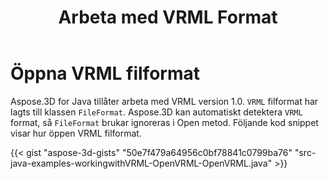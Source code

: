 ﻿---
title: Arbeta med VRML Format
type: docs
weight: 90
url: /sv/java/working-with-vrml-format/
description: Aspose.3D for Java tillåter arbeta med VRML version 1.0. VRML filformat har lagts till i klassen FileFormat. Aspose.3D kan automatiskt detektera VRML format, så FileFormat oftast ignoreras i Open metod.
---
# **Öppna VRML filformat**
Aspose.3D for Java tillåter arbeta med VRML version 1.0. `VRML` filformat har lagts till klassen `FileFormat`. Aspose.3D kan automatiskt detektera `VRML` format, så `FileFormat` brukar ignoreras i Open metod. Följande kod snippet visar hur öppen VRML filformat.

{{< gist "aspose-3d-gists" "50e7f479a64956c0bf78841c0799ba76" "src-java-examples-workingwithVRML-OpenVRML-OpenVRML.java" >}}
